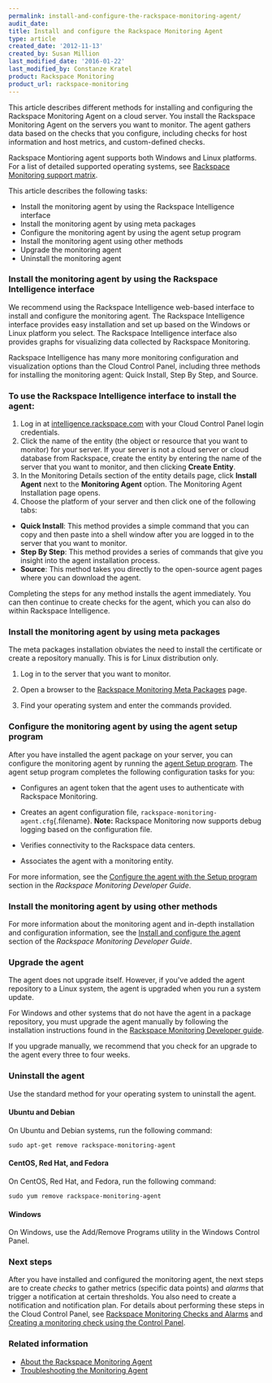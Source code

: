 ```yaml
---
permalink: install-and-configure-the-rackspace-monitoring-agent/
audit_date:
title: Install and configure the Rackspace Monitoring Agent
type: article
created_date: '2012-11-13'
created_by: Susan Million
last_modified_date: '2016-01-22'
last_modified_by: Constanze Kratel
product: Rackspace Monitoring
product_url: rackspace-monitoring
---
```


This article describes different methods for installing and
configuring the Rackspace Monitoring Agent on a cloud server.  You
install the Rackspace Monitoring Agent on the servers you want to
monitor. The agent gathers data based on the checks that you configure,
including checks for host information and host metrics, and
custom-defined checks.

Rackspace Montioring agent supports both Windows and Linux platforms. For a list of detailed supported operating systems, see [Rackspace Monitoring support matrix](/how-to/rackspace-monitoring-support-matrix/).

This article describes the following tasks:

-   Install the monitoring agent by using the Rackspace Intelligence
    interface
-   Install the monitoring agent by using meta packages
-   Configure the monitoring agent by using the agent setup
    program
-   Install the monitoring agent using other methods
-   Upgrade the monitoring agent
-   Uninstall the monitoring agent

### Install the monitoring agent by using the Rackspace Intelligence interface

We recommend using the Rackspace Intelligence web-based interface to install
and configure the monitoring agent. The Rackspace Intelligence
interface provides easy installation and set up based on the Windows or Linux platform you select. 
The Rackspace Intelligence interface also provides graphs for visualizing data collected by Rackspace Monitoring. 

Rackspace Intelligence has many more monitoring
configuration and visualization options than the Cloud Control Panel,
including three methods for installing the monitoring
agent: Quick Install, Step By Step, and Source.

### To use the Rackspace Intelligence interface to install the agent:

1.  Log in
    at [intelligence.rackspace.com](https://intelligence.rackspace.com/) with
    your Cloud Control Panel login credentials.
2.  Click the name of the entity (the object or resource
    that you want to monitor) for your server. If your
    server is not a cloud server or cloud database from Rackspace,
    create the entity by entering the name of the server that you want
    to monitor, and then clicking **Create Entity**.
3.  In the Monitoring Details section of the entity details page, click
    **Install Agent** next to the **Monitoring Agent** option.
    The Monitoring Agent Installation page opens.
4.  Choose the platform of your server and then click one of the
    following tabs:

-   **Quick Install**: This method provides a simple command that you
    can copy and then paste into a shell window after you are logged in
    to the server that you want to monitor.
-   **Step By Step**: This method provides a series of commands that
    give you insight into the agent installation process.  
-   **Source**: This method takes you directly to the open-source agent
    pages where you can download the agent.  

Completing the steps for any method installs the agent
immediately. You can then continue to create checks for the agent, which
you can also do within Rackspace Intelligence.

### Install the monitoring agent by using meta packages


The meta packages installation obviates the need to install the
certificate or create a repository manually.  This is for Linux distribution only.

1. Log in to the server that you want to monitor.

2. Open a browser to the [Rackspace Monitoring Meta Packages](http://meta.packages.cloudmonitoring.rackspace.com/) page.

3. Find your operating system and enter the commands provided.

### Configure the monitoring agent by using the agent setup program

After you have installed the agent package on your server, you can
configure the monitoring agent by running the [agent Setup program](https://developer.rackspace.com/docs/rackspace-monitoring/v1/developer-guide/#run-agent-setup-program).
The agent setup program completes the following configuration tasks for
you:

-   Configures an agent token that the agent uses to authenticate with
    Rackspace Monitoring.

-   Creates an agent configuration file,
    `rackspace-monitoring-agent.cfg`{.filename}. **Note:** Rackspace
    Monitoring now supports debug logging based on the
    configuration file.

-   Verifies connectivity to the Rackspace data centers.

-   Associates the agent with a monitoring entity.

For more information, see the [Configure the agent with the Setup program](https://developer.rackspace.com/docs/rackspace-monitoring/v1/developer-guide/#run-agent-setup-program)
section in the *Rackspace Monitoring Developer Guide*.

### Install the monitoring agent by using other methods

For more information about the monitoring agent and in-depth
installation and configuration information, see the [Install and configure the agent](https://developer.rackspace.com/docs/rackspace-monitoring/v1/developer-guide/#install-and-configure-the-agent) section of the *Rackspace Monitoring Developer Guide*.

### Upgrade the agent

The agent does not upgrade itself. However, if you've added the agent
repository to a Linux system, the agent is upgraded when you run a
system update.

For Windows and other systems that do not have the agent in a package
repository, you must upgrade the agent manually by following the
installation instructions found in the [Rackspace Monitoring Developer guide](https://developer.rackspace.com/docs/rackspace-monitoring/v1/developer-guide/#install-agent-windows).

If you upgrade manually, we recommend that you check for an upgrade
to the agent every three to four weeks.

### Uninstall the agent

Use the standard method for your operating system to uninstall the
agent.

#### Ubuntu and Debian

On Ubuntu and Debian systems, run the following command:

    sudo apt-get remove rackspace-monitoring-agent

#### CentOS, Red Hat, and Fedora

On CentOS, Red Hat, and Fedora, run the following command:

    sudo yum remove rackspace-monitoring-agent

#### Windows

On Windows, use the Add/Remove Programs utility in the Windows Control
Panel.

### Next steps

After you have installed and configured the monitoring agent, the next
steps are to create *checks* to gather metrics (specific data points)
and *alarms* that trigger a notification at certain thresholds. You also
need to create a notification and notification plan. For details about
performing these steps in the Cloud Control Panel, see [Rackspace Monitoring Checks and Alarms](/how-to/rackspace-monitoring-checks-and-alarms "Rackspace Cloud Monitoring Checks and Alarms") and
[Creating a monitoring check using the Control Panel](/how-to/creating-a-monitoring-check-using-the-cloud-control-panel "Creating a Monitoring Check Using the Control Panel").

### Related information

-   [About the Rackspace Monitoring Agent](/how-to/about-the-rackspace-monitoring-agent "About the Monitoring Agent")
-   [Troubleshooting the Monitoring Agent](/how-to/troubleshooting-the-rackspace-monitoring-agent "Troubleshoot the Monitoring Agent")
